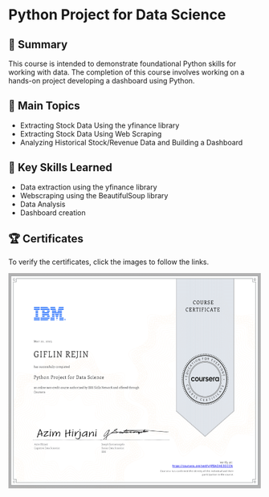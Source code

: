 # Python Project for Data Science

## 📄 Summary 
This course is intended to demonstrate foundational Python skills for working with data. The completion of this course involves working on a hands-on project developing a dashboard using Python.

## 📑 Main Topics 
- Extracting Stock Data Using the yfinance library
- Extracting Stock Data Using Web Scraping
- Analyzing Historical Stock/Revenue Data and Building a Dashboard
## 🔑 Key Skills Learned 
- Data extraction using the yfinance library
- Webscraping using the BeautifulSoup library
- Data Analysis
- Dashboard creation

## 🏆 Certificates 
To verify the certificates, click the images to follow the links.

<p align="middle">
  <a href="https://coursera.org/verify/JPBADXGBDCCN"><img src="https://github.com/Giflin/IBM-data-science-professional-certificate/blob/master/05.Python%20Project%20for%20Data%20Science/Coursera%20JPBADXGBDCCN%20project%20python-1.png" height="430"></a>
</p>
